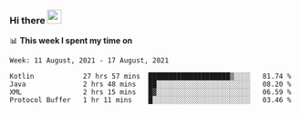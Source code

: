 ### Hi there <a href="https://www.gautamkrishnar.com/"><img src="https://media.giphy.com/media/hvRJCLFzcasrR4ia7z/giphy.gif" width="25px"></a>

📊 **This week I spent my time on**

<!--START_SECTION:waka-->
```text
Week: 11 August, 2021 - 17 August, 2021

Kotlin            27 hrs 57 mins  ████████████████████▒░░░░   81.74 % 
Java              2 hrs 48 mins   ██░░░░░░░░░░░░░░░░░░░░░░░   08.20 % 
XML               2 hrs 15 mins   █▓░░░░░░░░░░░░░░░░░░░░░░░   06.59 % 
Protocol Buffer   1 hr 11 mins    █░░░░░░░░░░░░░░░░░░░░░░░░   03.46 % 
```
<!--END_SECTION:waka-->
